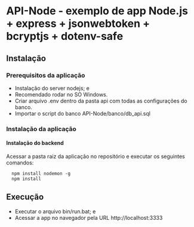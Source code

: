# API-Node - exemplo de app Node.js + express + jsonwebtoken + bcryptjs + dotenv-safe
## Instalação
### Prerequisitos da aplicação
* Instalação do server nodejs; e
* Recomendado rodar no SO Windows.
* Criar arquivo .env dentro da pasta api com todas as configurações do banco.
* Importar o script do banco API-Node/banco/db_api.sql
### Instalação da aplicação
#### Instalação do backend
Acessar a pasta raiz da aplicação no repositório e executar os seguintes comandos:
~~~
  npm install nodemon -g
  npm install
~~~
## Execução
* Executar o arquivo bin/run.bat; e
* Acessar a app no navegador pela URL http://localhost:3333
